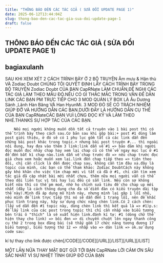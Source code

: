 ```yaml
---
title: "THÔNG BÁO ĐẾN CÁC TÁC GIẢ ( SỬA ĐỔI UPDATE PAGE 1)"
date: 2025-06-12T13:44:04Z
slug: thong-bao-den-cac-tac-gia-sua-doi-update-page-1
draft: false
---
```


## THÔNG BÁO ĐẾN CÁC TÁC GIẢ ( SỬA ĐỔI UPDATE PAGE 1)

## bagiaxulanh

SAU KHI XEM XÉT 2 CÁCH TRÌNH BÀY Ở 2 BỘ TRUYỆN Âm mưu & Hận thù VÀ Zodiac Doubt CHÚNG TÔI QUYẾT ĐỊNH LẤY CÁCH TRÌNH BÀY TRONG BỘ TRUYỆN Zodiac Doubt CỦA BẠN CapRNate LÀM CHUẨN,ĐỀ NGHỊ CÁC TÁC GIẢ LÀM THEO MẪU ĐÓ.NẾU CÓ GÌ THẮC MẮC TRONG VẤN ĐỀ DẪN LINK CÁC BẠN PM TRỰC TIẾP CHO 3 MOD QUẢN LÝ BOX LÀ  Âu Dương Sảnh ,Lãnh Hàn Băng VÀ Han HyunMi. 3 MOD ĐÓ SẼ CÓ TRÁCH NHIỆM GIÚP ĐỠ VÀ HƯỚNG DẪN CÁC BẠN.DƯỚI ĐÂY LÀ HƯỚNG DẪN CỤ THỂ CỦA BẠN CapRNateCÁC BẠN VUI LÒNG ĐỌC KỸ VÀ LÀM THEO NHÉ.THANKS SỰ HỢP TÁC CỦA CÁC BẠN.
 
 
	
		
		Nếu mọi người không muốn dồn tất cả truyện vào 1 bài post thì có thể trình bày theo cách sau.Cơ bản sau khi gộp bài:+ post #1 dùng làm post giới thiệu, ở đó sẽ có 1 phụ lục gồm tất cả các link dẫn đến những bài post khác trong topic.+ nhưng bài post truyện #... thì ngoài nội dung, hay đưa vào thêm 3 link:link dẫn về #1 => bảo đảm khi người đọc muốn đọc nhảy chap hay xem lại chap cũ có thể về ngay mục lục ở #1 để đến bất kì chap nào.link dẫn về chap trước đó => nếu chap trước đọc giả chưa xem hoặc muốn xem lại.link đến chap tiếp theo => tiện theo dõi, chỉ cần click là đến được chap sau, không cần tìm đâu xa.đây là topic của mình, các bạn có thể tham khảo: Zodiac DoubtCách này không gây khó khăn cho việc tìm chap mới vì tất cả đã ở #1, chỉ cần tìm xem tác giả đã cập nhật bài mới nhất chưa, thêm nữa mọi người vẫn có thể theo dõi liên tục vì tới hay lui đều có sẵn link. Nếu còn sợ không biết nữa thì có thể pm mod, nhờ họ chỉnh sửa tiêu đề cho chap up mới nhất (đây là cách thông dụng cho đa số diễn đàn có kiểu truyện dài tập thế này).Mình đã áp dụng mô hình này, nhưng mình lại gặp 1 lỗi nhỏ, nếu mình để link trực tiếp thì nó sẽ dẫn đến 1 trang lỗi, nên để khắc phục tình trạng này, hãy sử dụng chức năng chèn link.Có 2 cách chèn: (lấy vd dẫn đến #1 topic này, dùng chèn link thì kết quả là => #1)p.s: để lấy link của các post trong topic thì chỉ cần nhấp vào biểu tượng bên trái ô "thích" là sẽ xuất hiện link.đánh kí tự: #1 (dòng chữ thể hiện thay cho link) => bôi đen => di chuyển chuột lên ngay thanh công cụ thứ 2 trong box đăng bài (sẽ thấy gồm 17 chức năng tương đương 17 biểu tượng), biểu tượng thứ 12 => nhấp vào => dán link => ok.sử dụng code sau: 
kí tự thay cho link được chèn[/CODE][/CODE][/URL][/LIST][/URL][/LIST]
	
 
MỘT LẦN NỮA THAY MẶT BQT GỬI TỚI BẠN CapRNate LỜI CẢM ƠN SÂU SẮC NHẤT VÌ SỰ NHIỆT TÌNH GIÚP ĐỠ CỦA BẠN